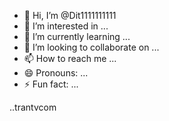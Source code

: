 - 👋 Hi, I’m @Dit1111111111
- 👀 I’m interested in ...
- 🌱 I’m currently learning ...
- 💞️ I’m looking to collaborate on ...
- 📫 How to reach me ...
- 😄 Pronouns: ...
- ⚡ Fun fact: ...

<!---
Dit1111111111/Dit1111111111 is a ✨ special ✨ repository because its `README.md` (this file) appears on your GitHub profile.
You can click the Preview link to take a look at your changes.
--->..trantvcom

